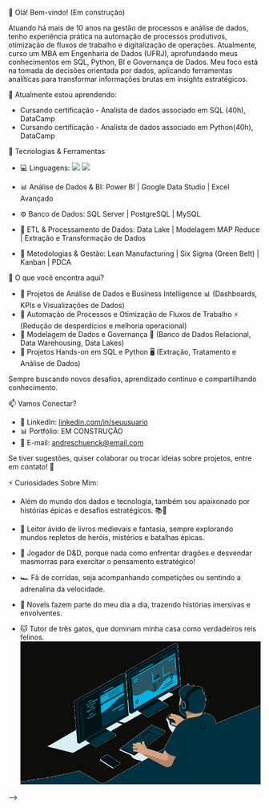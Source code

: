 👋 Olá! Bem-vindo! (Em construção) 

Atuando há mais de 10 anos na gestão de processos e análise de dados, tenho experiência prática na automação de processos produtivos, otimização de fluxos de trabalho e digitalização de operações. Atualmente, curso um MBA em Engenharia de Dados (UFRJ), aprofundando meus conhecimentos em SQL, Python, BI e Governança de Dados. Meu foco está na tomada de decisões orientada por dados, aplicando ferramentas analíticas para transformar informações brutas em insights estratégicos.

🌱 Atualmente estou aprendendo:
- Cursando certificação - Analista de dados associado em SQL (40h), DataCamp
- Cursando certificação - Analista de dados associado em Python(40h), DataCamp

🔧 Tecnologias & Ferramentas
- 💻 Linguagens:  <img src="https://img.shields.io/badge/Python-3776AB?style=for-the-badge&logo=python&logoColor=white" height="20">  <img src="https://img.shields.io/badge/SQL-CC2927?style=for-the-badge&logo=postgresql&logoColor=white" height="20">

- 📊 Análise de Dados & BI: Power BI | Google Data Studio | Excel Avançado
- ⚙️ Banco de Dados: SQL Server | PostgreSQL | MySQL
- 🔄 ETL & Processamento de Dados: Data Lake | Modelagem MAP Reduce | Extração e Transformação de Dados
- 📜 Metodologias & Gestão: Lean Manufacturing | Six Sigma (Green Belt) | Kanban | PDCA

📌 O que você encontra aqui?
- 🔹 Projetos de Análise de Dados e Business Intelligence 📊 (Dashboards, KPIs e Visualizações de Dados)
- 🔹 Automação de Processos e Otimização de Fluxos de Trabalho ⚡ (Redução de desperdícios e melhoria operacional)
- 🔹 Modelagem de Dados e Governança 🏢 (Banco de Dados Relacional, Data Warehousing, Data Lakes)
- 🔹 Projetos Hands-on em SQL e Python 🖥️ (Extração, Tratamento e Análise de Dados)

Sempre buscando novos desafios, aprendizado contínuo e compartilhando conhecimento.

📫 Vamos Conectar?
- 💼 LinkedIn: [linkedin.com/in/seuusuario](https://www.linkedin.com/in/andreschuenck/)
- 📊 Portfólio: EM CONSTRUÇÂO
- 📧 E-mail: andreschuenck@email.com

Se tiver sugestões, quiser colaborar ou trocar ideias sobre projetos, entre em contato! 🚀

⚡ Curiosidades Sobre Mim: 
- Além do mundo dos dados e tecnologia, também sou apaixonado por histórias épicas e desafios estratégicos. 📚🎲

- 🏰 Leitor ávido de livros medievais e fantasia, sempre explorando mundos repletos de heróis, mistérios e batalhas épicas.
- 🎲 Jogador de D&D, porque nada como enfrentar dragões e desvendar masmorras para exercitar o pensamento estratégico!
- 🏎️ Fã de corridas, seja acompanhando competições ou sentindo a adrenalina da velocidade.
- 📖 Novels fazem parte do meu dia a dia, trazendo histórias imersivas e envolventes.
- 🐱 Tutor de três gatos, que dominam minha casa como verdadeiros reis felinos.
![GIF](https://raw.githubusercontent.com/Potential17/Potential17/master/user%20(2).gif)

-->
